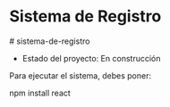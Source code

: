 <h1> Sistema de Registro</h1># sistema-de-registro

- Estado del proyecto: En construcción

Para ejecutar el sistema, debes poner:

npm install react



